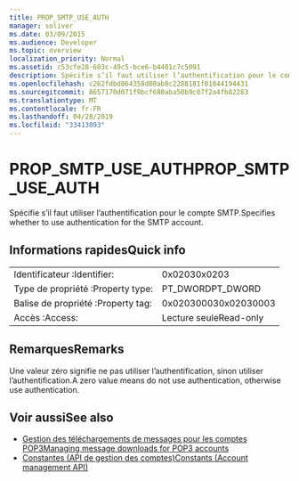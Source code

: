 ```yaml
---
title: PROP_SMTP_USE_AUTH
manager: soliver
ms.date: 03/09/2015
ms.audience: Developer
ms.topic: overview
localization_priority: Normal
ms.assetid: c53cfe28-603c-49c5-bce6-b4401c7c5091
description: Spécifie s’il faut utiliser l’authentification pour le compte SMTP.
ms.openlocfilehash: c262fdbd864358d80ab8c2288181f01844194431
ms.sourcegitcommit: 8657170d071f9bcf680aba50b9c07f2a4fb82283
ms.translationtype: MT
ms.contentlocale: fr-FR
ms.lasthandoff: 04/28/2019
ms.locfileid: "33413093"
---
```

# <a name="prop_smtp_use_auth"></a><span data-ttu-id="21a71-103">PROP_SMTP_USE_AUTH</span><span class="sxs-lookup"><span data-stu-id="21a71-103">PROP_SMTP_USE_AUTH</span></span>

<span data-ttu-id="21a71-104">Spécifie s’il faut utiliser l’authentification pour le compte SMTP.</span><span class="sxs-lookup"><span data-stu-id="21a71-104">Specifies whether to use authentication for the SMTP account.</span></span>
  
## <a name="quick-info"></a><span data-ttu-id="21a71-105">Informations rapides</span><span class="sxs-lookup"><span data-stu-id="21a71-105">Quick info</span></span>

|||
|:-----|:-----|
|<span data-ttu-id="21a71-106">Identificateur :</span><span class="sxs-lookup"><span data-stu-id="21a71-106">Identifier:</span></span>  <br/> |<span data-ttu-id="21a71-107">0x0203</span><span class="sxs-lookup"><span data-stu-id="21a71-107">0x0203</span></span>  <br/> |
|<span data-ttu-id="21a71-108">Type de propriété :</span><span class="sxs-lookup"><span data-stu-id="21a71-108">Property type:</span></span>  <br/> |<span data-ttu-id="21a71-109">PT_DWORD</span><span class="sxs-lookup"><span data-stu-id="21a71-109">PT_DWORD</span></span>  <br/> |
|<span data-ttu-id="21a71-110">Balise de propriété :</span><span class="sxs-lookup"><span data-stu-id="21a71-110">Property tag:</span></span>  <br/> |<span data-ttu-id="21a71-111">0x02030003</span><span class="sxs-lookup"><span data-stu-id="21a71-111">0x02030003</span></span>  <br/> |
|<span data-ttu-id="21a71-112">Accès :</span><span class="sxs-lookup"><span data-stu-id="21a71-112">Access:</span></span>  <br/> |<span data-ttu-id="21a71-113">Lecture seule</span><span class="sxs-lookup"><span data-stu-id="21a71-113">Read-only</span></span>  <br/> |
   
## <a name="remarks"></a><span data-ttu-id="21a71-114">Remarques</span><span class="sxs-lookup"><span data-stu-id="21a71-114">Remarks</span></span>

<span data-ttu-id="21a71-115">Une valeur zéro signifie ne pas utiliser l’authentification, sinon utiliser l’authentification.</span><span class="sxs-lookup"><span data-stu-id="21a71-115">A zero value means do not use authentication, otherwise use authentication.</span></span>
  
## <a name="see-also"></a><span data-ttu-id="21a71-116">Voir aussi</span><span class="sxs-lookup"><span data-stu-id="21a71-116">See also</span></span>

- [<span data-ttu-id="21a71-117">Gestion des téléchargements de messages pour les comptes POP3</span><span class="sxs-lookup"><span data-stu-id="21a71-117">Managing message downloads for POP3 accounts</span></span>](managing-message-downloads-for-pop3-accounts.md) 
- [<span data-ttu-id="21a71-118">Constantes (API de gestion des comptes)</span><span class="sxs-lookup"><span data-stu-id="21a71-118">Constants (Account management API)</span></span>](constants-account-management-api.md)

